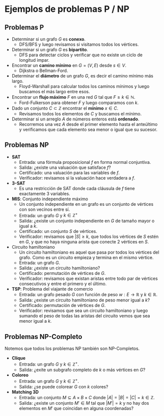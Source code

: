 # Ejemplos de problemas P / NP

## Problemas P

- Determinar si un grafo $G$ es **conexo**.
    - DFS/BFS y luego revisamos si visitamos todos los vértices.
- Determinar si un grafo $G$ es **bipartito**.
    - DFS para detectar ciclos y verificar que no existe un ciclo de longitud impar.
- Encontrar un **camino mínimo** en $G=(V,E)$ desde $s \in V$.
    - Dijkstra o Bellman-Ford.
- Determinar el **diámetro** de un grafo $G$, es decir el camino mínimo más largo.
    - Floyd-Warshall para calcular todos los caminos mínimos y luego buscamos el más largo entre esos.
- Encontrar un **flujo máximo** $F$ en una red $G$ tal que $F \geq k \in \mathbb{N}$.
    - Ford-Fulkerson para obtener $F$ y luego comparamos con $k$.
- Dado un conjunto $C \subset \mathbb{Z}$ encontrar el **mínimo** $x \in C$.
    - Revisamos todos los elementos de $C$ y buscamos el mínimo.
- Determinar si un arreglo $A$ de números enteros está **ordenado**.
    - Recorremos una vez $A$ desde el primer elemento hasta el anteúltimo y verificamos que cada elemento sea menor o igual que su sucesor.

## Problemas NP

- **SAT**
    - Entrada: una fórmula proposicional $f$ en forma normal conjuntiva.
    - Salida: ¿existe una valuación que satisface $f$?
    - Certificado: una valuación para las variables de $f$.
    - Verificador: revisamos si la valuación hace verdadera a $f$.
- **3-SAT**
    - Es una restricción de SAT donde cada cláusula de $f$ tiene exactamente 3 variables.
- **MIS**: Conjunto independiente máximo
    - Un conjunto independiente en un grafo es un conjunto de vértices con son vecinos entre sí.
    - Entrada: un grafo $G$ y $k \in \mathbb{Z}^+$
    - Salida: ¿existe un conjunto independiente en $G$ de tamaño mayor o igual a $k$.
    - Certificado: un conjunto $S$ de vértices.
    - Verificador: revisamos que $|S| \geq k$, que todos los vértices de $S$ estén en $G$, y que no haya ninguna arista que conecte 2 vértices en $S$.
- Circuito hamiltoniano
    - Un circuito hamiltoniano es aquel que pasa por todos los vértices del grafo. Como es un circuito empieza y termina en el mismo vértice.
    - Entrada: un grafo $G$.
    - Salida: ¿existe un circuito hamiltoniano?
    - Certificado: permutación de vértices de $G$.
    - Verificador: revisamos que existan aristas entre todo par de vértices consecutivos y entre el primero y el último.
- **TSP**: Problema del viajante de comercio
    - Entrada: un grafo pesado $G$ con función de peso $w:E \rightarrow \mathbb{R}$ y $k \in \mathbb{R}$.
    - Salida: ¿existe un circuito hamiltoniano de peso menor igual a $k$?
    - Certificado: permutación de vértices de $G$.
    - Verificador: revisamos que sea un circuito hamiltoniano y luego sumando el peso de todas las aristas del circuito vemos que sea menor igual a $k$.

## Problemas NP-Completo

Notemos que todos los problemas NP también son NP-Completos.

- **Clique**
    - Entrada: un grafo $G$ y $k \in \mathbb{Z}^+$.
    - Salida: ¿exite un subgrafo completo de $k$ o más vértices en $G$?
- **Coloreo**
    - Entrada: un grafo $G$ y $k \in \mathbb{Z}^+$.
    - Salida: ¿se puede colorear $G$ con $k$ colores?
- **Matching 3D**
    - Entrada: un conjunto $M \subseteq A \times B \times C$ donde $|A| = |B| = |C| = k \in \mathbb{Z}$.
    - Salida: ¿existe un conjunto $M' \in M$ tal que $|M'| = k$ y no hay dos elementos en $M'$ que coincidan en alguna coordenadas?
